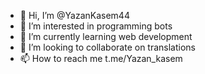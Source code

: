 - 👋 Hi, I’m @YazanKasem44
- 👀 I’m interested in programming bots
- 🌱 I’m currently learning web development
- 💞️ I’m looking to collaborate on translations 
- 📫 How to reach me t.me/Yazan_kasem

<!---
YazanKasem44/YazanKasem44 is a ✨ special ✨ repository because its `README.md` (this file) appears on your GitHub profile.
You can click the Preview link to take a look at your changes.
--->
